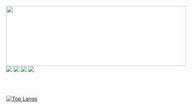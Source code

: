 <p>
  <img align="left" width="490" height="165" src="https://github-readme-stats.vercel.app/api?username=MiYazJE&show_icons=true&theme=radical"/>
  <p>
    <img src="http://views.whatilearened.today/views/github/MiYazJE/views.svg"/>
    <a href="https://github.com/MiYazJE/"><img src="https://img.shields.io/github/followers/MrStanDu33?color=%234CC61E&label=GitHub%20Followers%20%3A"/></a>
    <img src="https://img.shields.io/badge/Front End-React.js-42b883"/>
    <img src="https://img.shields.io/badge/Back End-Nodejs-f55247"/>
  </p>
</p><br/><br/>

[![Top Langs](https://github-readme-stats.vercel.app/api/top-langs/?username=MiYazJE&layout=compact)](https://github.com/MiYazJE/github-readme-stats)

